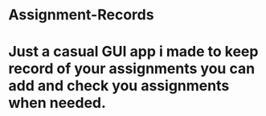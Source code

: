 # Assignment-Records
# Just a casual GUI app i made to keep record of your assignments you can add and check you assignments when needed.
